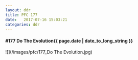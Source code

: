 ```yaml
---
layout: ddr
title: PFC 177
date:   2017-07-16 15:03:21
categories: ddr
---
```


#### **#177** Do The Evolution<span class="pull-right">{{ page.date | date_to_long_string }}</span>
![](/images/pfc/177_Do The Evolution.jpg)
